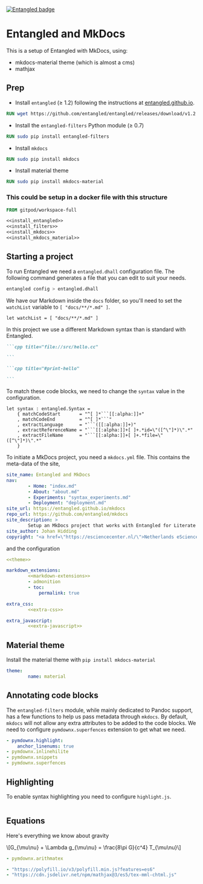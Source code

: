 [![Entangled badge](https://img.shields.io/badge/entangled-Use%20the%20source!-%2300aeff)](https://entangled.github.io/)

# Entangled and MkDocs
This is a setup of Entangled with MkDocs, using:

- mkdocs-material theme (which is almost a cms)
- mathjax


## Prep

- Install `entangled` (&ge; 1.2) following the instructions at [entangled.github.io](https://entangled.github.io/#section-entangled).

```dockerfile title="#install_entangled"
RUN wget https://github.com/entangled/entangled/releases/download/v1.2.4/entangled-1.2.4-x86_64-GNU-Linux.tar.xz && tar --extract --file entangled-1.2.4-x86_64-GNU-Linux.tar.xz && sudo cp -r ./entangled-1.2.4/* /usr/local/
```

- Install the `entangled-filters` Python module (&ge; 0.7)

```dockerfile title="#install_filters"
RUN sudo pip install entangled-filters
```

- Install `mkdocs`

```dockerfile title="#install_mkdocs"
RUN sudo pip install mkdocs
```

- Install material theme

```dockerfile title="#install_mkdocs_material"
RUN sudo pip install mkdocs-material
```

### This could be setup in a docker file with this structure

```dockerfile title="file://.gitpod.Dockerfile"
FROM gitpod/workspace-full

<<install_entangled>>
<<install_filters>>
<<install_mkdocs>>
<<install_mkdocs_material>>
```



## Starting a project
To run Entangled we need a `entangled.dhall` configuration file. The following command generates a file that you can edit to suit your needs.

```bash
entangled config > entangled.dhall
```

We have our Markdown inside the `docs` folder, so you'll need to set the `watchList` variable to `[ "docs/**/*.md" ]`.

```dhall
let watchList = [ "docs/**/*.md" ]
```

In this project we use a different Markdown syntax than is standard with Entangled.

~~~markdown
```cpp title="file://src/hello.cc"

```

```cpp title="#print-hello"

```
~~~

To match these code blocks, we need to change the `syntax` value in the configuration.

```dhall
let syntax : entangled.Syntax =
    { matchCodeStart       = "^[ ]*```[[:alpha:]]+"
    , matchCodeEnd         = "^[ ]*```"
    , extractLanguage      = "```([[:alpha:]]+)"
    , extractReferenceName = "```[[:alpha:]]+[ ]+.*id=\"([^\"]*)\".*"
    , extractFileName      = "```[[:alpha:]]+[ ]+.*file=\"([^\"]*)\".*"
    }
```

To initiate a MkDocs project, you need a `mkdocs.yml` file. This contains the meta-data of the site,

```yaml title="file://mkdocs.yml"
site_name: Entangled and MkDocs
nav:
        - Home: "index.md"
        - About: "about.md"
        - Experiments: "syntax_experiments.md"
        - Deployment: "deployment.md"
site_url: https://entangled.github.io/mkdocs
repo_url: https://github.com/entangled/mkdocs
site_description: >
        Setup an MkDocs project that works with Entangled for Literate Programming.
site_author: Johan Hidding
copyright: "<a href=\"https://esciencecenter.nl/\">Netherlands eScience Center</a>"
```

and the configuration

```yaml title="file://mkdocs.yml"
<<theme>>

markdown_extensions:
        <<markdown-extensions>>
        - admonition
        - toc:
            permalink: true

extra_css:
        <<extra-css>>

extra_javascript:
        <<extra-javascript>>
```

## Material theme
Install the material theme with `pip install mkdocs-material`

```yaml title="#theme"
theme:
        name: material
```

## Annotating code blocks
The `entangled-filters` module, while mainly dedicated to Pandoc support, has a few functions to help us pass metadata through `mkdocs`. By default, `mkdocs` will not allow any extra attributes to be added to the code blocks. We need to configure `pymdownx.superfences` extension to get what we need.

```yaml title="#markdown-extensions"
- pymdownx.highlight:
    anchor_linenums: true
- pymdownx.inlinehilite
- pymdownx.snippets
- pymdownx.superfences
```

## Highlighting
To enable syntax highlighting you need to configure `highlight.js`.

```yaml title="#extra-css"

```


## Equations
Here's everything we know about gravity

\\[G_{\mu\nu} + \Lambda g_{\mu\nu} = \frac{8\pi G}{c^4} T_{\mu\nu}\\]

```yaml title="#markdown-extensions"
- pymdownx.arithmatex
```

```yaml title="#extra-javascript"
- "https://polyfill.io/v3/polyfill.min.js?features=es6"
- "https://cdn.jsdelivr.net/npm/mathjax@3/es5/tex-mml-chtml.js"
```
